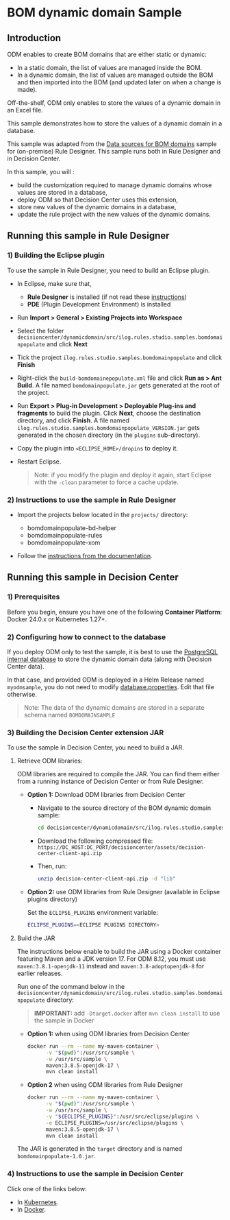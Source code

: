 # BOM dynamic domain Sample

## Introduction

ODM enables to create BOM domains that are either static or dynamic: 
- In a static domain, the list of values are managed inside the BOM.
- In a dynamic domain, the list of values are managed outside the BOM and then imported into the BOM (and updated later on when a change is made).

Off-the-shelf, ODM only enables to store the values of a dynamic domain in an Excel file.

This sample demonstrates how to store the values of a dynamic domain in a database.

This sample was adapted from the [Data sources for BOM domains](https://www.ibm.com/docs/en/odm/9.0.0?topic=extensions-data-sources-bom-domains) sample for (on-premise) Rule Designer.
This sample runs both in Rule Designer and in Decision Center.

In this sample, you will :
- build the customization required to manage dynamic domains whose values are stored in a database,
- deploy ODM so that Decision Center uses this extension,
- store new values of the dynamic domains in a database,
- update the rule project with the new values of the dynamic domains.

## Running this sample in Rule Designer

### 1) Building the Eclipse plugin

To use the sample in Rule Designer, you need to build an Eclipse plugin.
- In Eclipse, make sure that,
    - **Rule Designer** is installed (if not read these [instructions](https://github.com/DecisionsDev/ruledesigner))
    - **PDE** (Plugin Development Environment) is installed
- Run **Import > General > Existing Projects into Workspace**
- Select the folder `decisioncenter/dynamicdomain/src/ilog.rules.studio.samples.bomdomainpopulate` and click **Next**
- Tick the project `ilog.rules.studio.samples.bomdomainpopulate` and click **Finish**
- Right-click the `build-bomdomainepopulate.xml` file and click **Run as > Ant Build**. A file named `bomdomainpopulate.jar` gets generated at the root of the project.
- Run **Export > Plug-in Development > Deployable Plug-ins and fragments** to build the plugin. Click **Next**, choose the destination directory, and click **Finish**. A file named `ilog.rules.studio.samples.bomdomainpopulate_VERSION.jar` gets generated in the chosen directory (in the `plugins` sub-directory).
- Copy the plugin into `<ECLIPSE_HOME>/dropins` to deploy it.
- Restart Eclipse.

  >Note: if you modify the plugin and deploy it again, start Eclipse with the `-clean` parameter to force a cache update.

### 2) Instructions to use the sample in Rule Designer

- Import the projects below located in the `projects/` directory:
  - bomdomainpopulate-bd-helper
  - bomdomainpopulate-rules
  - bomdomainpopulate-xom

- Follow the [instructions from the documentation](https://www.ibm.com/docs/en/odm/9.0.0?topic=domains-data-sources-bom-sample-details).

## Running this sample in Decision Center

### 1) Prerequisites

Before you begin, ensure you have one of the following **Container Platform**: Docker 24.0.x or Kubernetes 1.27+.

### 2) Configuring how to connect to the database

If you deploy ODM only to test the sample, it is best to use the [PostgreSQL internal database](https://www.ibm.com/docs/en/SSQP76_9.0.0/com.ibm.odm.kube/topics/con_internal_db.html) to store the dynamic domain data (along with Decision Center data).

In that case, and provided ODM is deployed in a Helm Release named `myodmsample`, you do not need to modify [database.properties](src/ilog.rules.studio.samples.bomdomainpopulate/src/main/resources/data/database.properties).
Edit that file otherwise.

> Note: The data of the dynamic domains are stored in a separate schema named `BOMDOMAINSAMPLE`

### 3) Building the Decision Center extension JAR

To use the sample in Decision Center, you need to build a JAR. 

   1. Retrieve ODM libraries:

      ODM libraries are required to compile the JAR. You can find them either from a running instance of Decision Center or from Rule Designer.

       * **Option 1:** Download ODM libraries from Decision Center

          - Navigate to the source directory of the BOM dynamic domain sample:

            ```bash
            cd decisioncenter/dynamicdomain/src/ilog.rules.studio.samples.bomdomainpopulate
            ```

          - Download the following compressed file: `https://DC_HOST:DC_PORT/decisioncenter/assets/decision-center-client-api.zip`

          - Then, run:
            ```bash
            unzip decision-center-client-api.zip -d "lib"
            ```

       * **Option 2:** use ODM libraries from Rule Designer (available in Eclipse plugins directory)

          Set the `ECLIPSE_PLUGINS` environment variable:
         ```bash
         ECLIPSE_PLUGINS=<ECLIPSE PLUGINS DIRECTORY>
         ```

   1. Build the JAR

      The instructions below enable to build the JAR using a Docker container featuring Maven and a JDK version 17. For ODM 8.12, you must use `maven:3.8.1-openjdk-11` instead and `maven:3.8-adoptopenjdk-8` for earlier releases.

      Run one of the command below in the `decisioncenter/dynamicdomain/src/ilog.rules.studio.samples.bomdomainpopulate` directory:
          
      > **IMPORTANT:**
      > add `-Dtarget.docker` after `mvn clean install` to use the sample in Docker 

       * **Option 1:** when using ODM libraries from Decision Center

         ```bash
         docker run --rm --name my-maven-container \
               -v "$(pwd)":/usr/src/sample \
               -w /usr/src/sample \
               maven:3.8.5-openjdk-17 \
               mvn clean install
         ```

       * **Option 2** when using ODM libraries from Rule Designer

         ```bash
         docker run --rm --name my-maven-container \
               -v "$(pwd)":/usr/src/sample \
               -w /usr/src/sample \
               -v "${ECLIPSE_PLUGINS}":/usr/src/eclipse/plugins \
               -e ECLIPSE_PLUGINS=/usr/src/eclipse/plugins \
               maven:3.8.5-openjdk-17 \
               mvn clean install
         ```

      The JAR is generated in the `target` directory and is named `bomdomainpopulate-1.0.jar`.

### 4) Instructions to use the sample in Decision Center

Click one of the links below:
   * In [Kubernetes](README-KUBERNETES.md).
   * In [Docker](README-DOCKER.md). 
